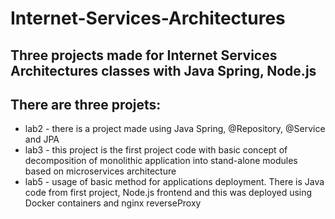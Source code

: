 # Internet-Services-Architectures

## Three projects made for Internet Services Architectures classes with Java Spring, Node.js

## There are three projets:
- lab2 - there is a project made using Java Spring, @Repository, @Service and JPA
- lab3 - this project is the first project code with basic concept of decomposition of monolithic application into stand-alone modules based on microservices architecture
- lab5 - usage of basic method for applications deployment. There is Java code from first project, Node.js frontend and this was deployed using Docker containers and nginx reverseProxy
